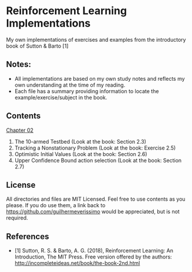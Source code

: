# Reinforcement Learning Implementations
My own implementations of exercises and examples from the introductory book of Sutton & Barto [1]

## Notes: 
- All implementations are based on my own study notes and reflects my own understanding at the time of my reading.
- Each file has a summary providing information to locate the example/exercise/subject in the book.

## Contents
[Chapter 02](Chapter%2002)
01. The 10-armed Testbed (Look at the book: Section 2.3)
02. Tracking a Nonstationary Problem (Look at the book: Exercise 2.5)
03. Optimistic Initial Values (Look at the book: Section 2.6)
04. Upper Confidence Bound action selection (Look at the book: Section 2.7)

## License
All directories and files are MIT Licensed. Feel free to use contents as you please. If you do use them, a link back to https://github.com/guilhermeverissimo would be appreciated, but is not required.

## References
- [1] Sutton, R. S. & Barto, A. G. (2018), Reinforcement Learning: An Introduction, The MIT Press.
Free version offered by the authors: http://incompleteideas.net/book/the-book-2nd.html

